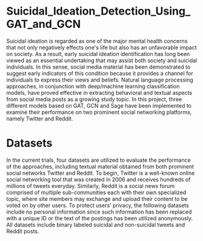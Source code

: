 # Suicidal_Ideation_Detection_Using_GAT_and_GCN

Suicidal ideation is regarded as one of the major mental health concerns that not only negatively effects one's life but also has an unfavorable impact on society. As a result, early suicidal ideation identification has long been viewed as an essential undertaking that may assist both society and suicidal individuals. In this sense, social media material has been demonstrated to suggest early indicators of this condition because it provides a channel for individuals to express their views and beliefs. Natural language processing approaches, in conjunction with deep/machine learning classification models, have proved effective in extracting behavioral and textual aspects from social media posts as a growing study topic. In this project, three different models based on GAT, GCN and Sage have been implemented to examine their performance on two prominent social networking platforms, namely Twitter and Reddit.

# Datasets
In the current trials, four datasets are utilized to evaluate the performance of the approaches, including textual material obtained from both prominent social networks Twitter and Reddit. To begin, Twitter is a well-known online social networking tool that was created in 2006 and receives hundreds of millions of tweets everyday. Similarly, Reddit is a social news forum comprised of multiple sub-communities each with their own specialized topic, where site members may exchange and upload their content to be voted on by other users. To protect users' privacy, the following datasets include no personal information since such information has been replaced with a unique ID or the text of the postings has been utilized anonymously. All datasets include binary labeled suicidal and non-suicidal tweets and Reddit posts.
